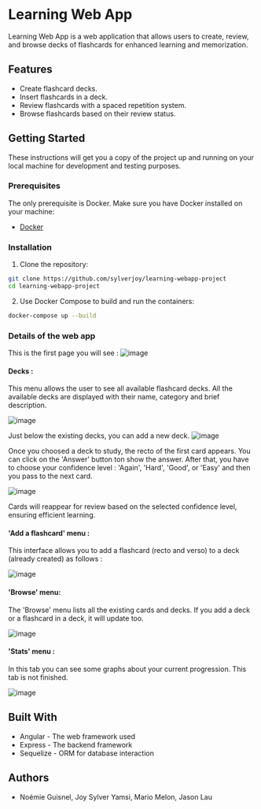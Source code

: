 # Learning Web App

Learning Web App is a web application that allows users to create, review, and browse decks of flashcards for enhanced learning and memorization.

## Features

- Create flashcard decks.
- Insert flashcards in a deck.
- Review flashcards with a spaced repetition system.
- Browse flashcards based on their review status.

## Getting Started

These instructions will get you a copy of the project up and running on your local machine for development and testing purposes.

### Prerequisites

The only prerequisite is Docker. Make sure you have Docker installed on your machine:

- [Docker](https://www.docker.com/get-started)

### Installation

1. Clone the repository:

```bash
git clone https://github.com/sylverjoy/learning-webapp-project
cd learning-webapp-project
```
2. Use Docker Compose to build and run the containers:

```bash
docker-compose up --build
```


### Details of the web app

This is the first page you will see :
![image](https://github.com/sylverjoy/learning-webapp-project/assets/113913066/43d2f863-8710-4c50-9a3c-9ab7f54788e3)

#### Decks :

This menu allows the user to see all available flashcard decks. 
All the available decks are displayed with their name, category and brief description.

![image](https://github.com/sylverjoy/learning-webapp-project/assets/113913066/f25c7d4e-84ae-49c0-a91b-dad0c562cf6c)

Just below the existing decks, you can add a new deck.
![image](https://github.com/sylverjoy/learning-webapp-project/assets/113913066/cb0f4c73-f508-41d4-91d2-c49acc4744b5)


Once you choosed a deck to study, the recto of the first card appears. You can click on the 'Answer' button ton show the answer. After that, you have to choose your confidence level : 'Again', 'Hard', 'Good', or 'Easy' and then you pass to the next card.

![image](https://github.com/sylverjoy/learning-webapp-project/assets/149414061/7a0c84ba-f451-44ab-aed9-84169cc01d4b)

Cards will reappear for review based on the selected confidence level, ensuring efficient learning.

#### 'Add a flashcard' menu :

This interface allows you to add a flashcard (recto and verso) to a deck (already created) as follows :

![image](https://github.com/sylverjoy/learning-webapp-project/assets/149414061/70805376-96e2-47da-a712-8bf8ffd8b756)

#### 'Browse' menu:

The 'Browse' menu lists all the existing cards and decks. If you add a deck or a flashcard in a deck, it will update too. 

![image](https://github.com/sylverjoy/learning-webapp-project/assets/113913066/2182d199-6ebc-41cf-82b7-ea8e4efc6e3f)



#### 'Stats' menu :

In this tab you can see some graphs about your current progression. This tab is not finished.

![image](https://github.com/sylverjoy/learning-webapp-project/assets/113913066/725c5722-13a9-478e-8440-94d5f7ab0522)


## Built With
- Angular - The web framework used
- Express - The backend framework
- Sequelize - ORM for database interaction

## Authors
- Noémie Guisnel, Joy Sylver Yamsi, Mario Melon, Jason Lau
